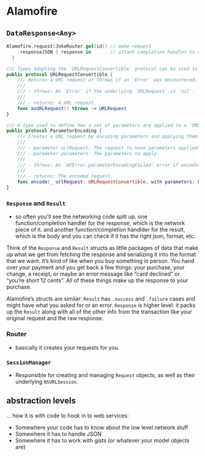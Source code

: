 # Alamofire

## `DataResponse<Any>`

```swift
Alamofire.request(JokeRouter.get(id)) // make request
    .responseJSON { response in       // attach completion handler to convert to json
  }
```


```swift
/// Types adopting the `URLRequestConvertible` protocol can be used to construct URL requests.
public protocol URLRequestConvertible {
    /// Returns a URL request or throws if an `Error` was encountered.
    ///
    /// - throws: An `Error` if the underlying `URLRequest` is `nil`.
    ///
    /// - returns: A URL request.
    func asURLRequest() throws -> URLRequest
}
```

```swift
/// A type used to define how a set of parameters are applied to a `URLRequest`.
public protocol ParameterEncoding {
    /// Creates a URL request by encoding parameters and applying them onto an existing request.
    ///
    /// - parameter urlRequest: The request to have parameters applied.
    /// - parameter parameters: The parameters to apply.
    ///
    /// - throws: An `AFError.parameterEncodingFailed` error if encoding fails.
    ///
    /// - returns: The encoded request.
    func encode(_ urlRequest: URLRequestConvertible, with parameters: Parameters?) throws -> URLRequest
}
```

### `Response` and `Result`
* so often you'll see the networking code split up. one function/completion handler for the response, which is the network piece of it. and another function/completion handlder for the result, which is the body and you can check if it has the right json, format, etc.

Think of the `Response` and `Result` structs as little packages of data that make up
what we get from fetching the response and serializing it into the format that
we want. It’s kind of like when you buy something in person. You hand over your
payment and you get back a few things: your purchase, your change, a receipt, or
maybe an error message like “card declined” or “you’re short 12 cents”. All of
these things make up the response to your purchase.

Alamofire’s structs are similar: `Result` has `.success` and `.failure` cases and
might have what you asked for or an error. `Response` is higher level: it packs up
the `Result` along with all of the other info from the transaction like your
original request and the raw response.

### Router
* basically it creates your requests for you.

### `SessionManager`
* Responsible for creating and managing `Request` objects, as well as their underlying `NSURLSession`.

## abstraction levels
... how it is with code to hook in to web services:

* Somewhere your code has to know about the low level network stuff
* Somewhere it has to handle JSON
* Somewhere it has to work with gists (or whatever your model objects are)
